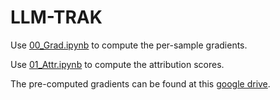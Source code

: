 # LLM-TRAK

Use [00_Grad.ipynb](./00_Grad.ipynb) to compute the per-sample gradients.

Use [01_Attr.ipynb](./01_Attr.ipynb) to compute the attribution scores.

The pre-computed gradients can be found at this [google drive](https://drive.google.com/drive/folders/13cV_lVux4lmn1K2ncXyYil_IM-PR3Ql0?usp=sharing).
